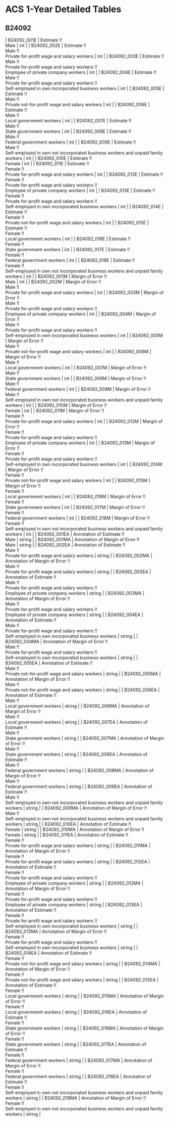 # ACS 1-Year Detailed Tables

## B24092

| B24092_001E | Estimate !!<br>Male | int |
| B24092_002E | Estimate !!<br>Male !!<br>Private for-profit wage and salary workers | int |
| B24092_003E | Estimate !!<br>Male !!<br>Private for-profit wage and salary workers !!<br>Employee of private company workers | int |
| B24092_004E | Estimate !!<br>Male !!<br>Private for-profit wage and salary workers !!<br>Self-employed in own incorporated business workers | int |
| B24092_005E | Estimate !!<br>Male !!<br>Private not-for-profit wage and salary workers | int |
| B24092_006E | Estimate !!<br>Male !!<br>Local government workers | int |
| B24092_007E | Estimate !!<br>Male !!<br>State government workers | int |
| B24092_008E | Estimate !!<br>Male !!<br>Federal government workers | int |
| B24092_009E | Estimate !!<br>Male !!<br>Self-employed in own not incorporated business workers and unpaid family workers | int |
| B24092_010E | Estimate !!<br>Female | int |
| B24092_011E | Estimate !!<br>Female !!<br>Private for-profit wage and salary workers | int |
| B24092_012E | Estimate !!<br>Female !!<br>Private for-profit wage and salary workers !!<br>Employee of private company workers | int |
| B24092_013E | Estimate !!<br>Female !!<br>Private for-profit wage and salary workers !!<br>Self-employed in own incorporated business workers | int |
| B24092_014E | Estimate !!<br>Female !!<br>Private not-for-profit wage and salary workers | int |
| B24092_015E | Estimate !!<br>Female !!<br>Local government workers | int |
| B24092_016E | Estimate !!<br>Female !!<br>State government workers | int |
| B24092_017E | Estimate !!<br>Female !!<br>Federal government workers | int |
| B24092_018E | Estimate !!<br>Female !!<br>Self-employed in own not incorporated business workers and unpaid family workers | int |
| B24092_001M | Margin of Error !!<br>Male | int |
| B24092_002M | Margin of Error !!<br>Male !!<br>Private for-profit wage and salary workers | int |
| B24092_003M | Margin of Error !!<br>Male !!<br>Private for-profit wage and salary workers !!<br>Employee of private company workers | int |
| B24092_004M | Margin of Error !!<br>Male !!<br>Private for-profit wage and salary workers !!<br>Self-employed in own incorporated business workers | int |
| B24092_005M | Margin of Error !!<br>Male !!<br>Private not-for-profit wage and salary workers | int |
| B24092_006M | Margin of Error !!<br>Male !!<br>Local government workers | int |
| B24092_007M | Margin of Error !!<br>Male !!<br>State government workers | int |
| B24092_008M | Margin of Error !!<br>Male !!<br>Federal government workers | int |
| B24092_009M | Margin of Error !!<br>Male !!<br>Self-employed in own not incorporated business workers and unpaid family workers | int |
| B24092_010M | Margin of Error !!<br>Female | int |
| B24092_011M | Margin of Error !!<br>Female !!<br>Private for-profit wage and salary workers | int |
| B24092_012M | Margin of Error !!<br>Female !!<br>Private for-profit wage and salary workers !!<br>Employee of private company workers | int |
| B24092_013M | Margin of Error !!<br>Female !!<br>Private for-profit wage and salary workers !!<br>Self-employed in own incorporated business workers | int |
| B24092_014M | Margin of Error !!<br>Female !!<br>Private not-for-profit wage and salary workers | int |
| B24092_015M | Margin of Error !!<br>Female !!<br>Local government workers | int |
| B24092_016M | Margin of Error !!<br>Female !!<br>State government workers | int |
| B24092_017M | Margin of Error !!<br>Female !!<br>Federal government workers | int |
| B24092_018M | Margin of Error !!<br>Female !!<br>Self-employed in own not incorporated business workers and unpaid family workers | int |
| B24092_001EA | Annotation of Estimate !!<br>Male | string |
| B24092_001MA | Annotation of Margin of Error !!<br>Male | string |
| B24092_002EA | Annotation of Estimate !!<br>Male !!<br>Private for-profit wage and salary workers | string |
| B24092_002MA | Annotation of Margin of Error !!<br>Male !!<br>Private for-profit wage and salary workers | string |
| B24092_003EA | Annotation of Estimate !!<br>Male !!<br>Private for-profit wage and salary workers !!<br>Employee of private company workers | string |
| B24092_003MA | Annotation of Margin of Error !!<br>Male !!<br>Private for-profit wage and salary workers !!<br>Employee of private company workers | string |
| B24092_004EA | Annotation of Estimate !!<br>Male !!<br>Private for-profit wage and salary workers !!<br>Self-employed in own incorporated business workers | string |
| B24092_004MA | Annotation of Margin of Error !!<br>Male !!<br>Private for-profit wage and salary workers !!<br>Self-employed in own incorporated business workers | string |
| B24092_005EA | Annotation of Estimate !!<br>Male !!<br>Private not-for-profit wage and salary workers | string |
| B24092_005MA | Annotation of Margin of Error !!<br>Male !!<br>Private not-for-profit wage and salary workers | string |
| B24092_006EA | Annotation of Estimate !!<br>Male !!<br>Local government workers | string |
| B24092_006MA | Annotation of Margin of Error !!<br>Male !!<br>Local government workers | string |
| B24092_007EA | Annotation of Estimate !!<br>Male !!<br>State government workers | string |
| B24092_007MA | Annotation of Margin of Error !!<br>Male !!<br>State government workers | string |
| B24092_008EA | Annotation of Estimate !!<br>Male !!<br>Federal government workers | string |
| B24092_008MA | Annotation of Margin of Error !!<br>Male !!<br>Federal government workers | string |
| B24092_009EA | Annotation of Estimate !!<br>Male !!<br>Self-employed in own not incorporated business workers and unpaid family workers | string |
| B24092_009MA | Annotation of Margin of Error !!<br>Male !!<br>Self-employed in own not incorporated business workers and unpaid family workers | string |
| B24092_010EA | Annotation of Estimate !!<br>Female | string |
| B24092_010MA | Annotation of Margin of Error !!<br>Female | string |
| B24092_011EA | Annotation of Estimate !!<br>Female !!<br>Private for-profit wage and salary workers | string |
| B24092_011MA | Annotation of Margin of Error !!<br>Female !!<br>Private for-profit wage and salary workers | string |
| B24092_012EA | Annotation of Estimate !!<br>Female !!<br>Private for-profit wage and salary workers !!<br>Employee of private company workers | string |
| B24092_012MA | Annotation of Margin of Error !!<br>Female !!<br>Private for-profit wage and salary workers !!<br>Employee of private company workers | string |
| B24092_013EA | Annotation of Estimate !!<br>Female !!<br>Private for-profit wage and salary workers !!<br>Self-employed in own incorporated business workers | string |
| B24092_013MA | Annotation of Margin of Error !!<br>Female !!<br>Private for-profit wage and salary workers !!<br>Self-employed in own incorporated business workers | string |
| B24092_014EA | Annotation of Estimate !!<br>Female !!<br>Private not-for-profit wage and salary workers | string |
| B24092_014MA | Annotation of Margin of Error !!<br>Female !!<br>Private not-for-profit wage and salary workers | string |
| B24092_015EA | Annotation of Estimate !!<br>Female !!<br>Local government workers | string |
| B24092_015MA | Annotation of Margin of Error !!<br>Female !!<br>Local government workers | string |
| B24092_016EA | Annotation of Estimate !!<br>Female !!<br>State government workers | string |
| B24092_016MA | Annotation of Margin of Error !!<br>Female !!<br>State government workers | string |
| B24092_017EA | Annotation of Estimate !!<br>Female !!<br>Federal government workers | string |
| B24092_017MA | Annotation of Margin of Error !!<br>Female !!<br>Federal government workers | string |
| B24092_018EA | Annotation of Estimate !!<br>Female !!<br>Self-employed in own not incorporated business workers and unpaid family workers | string |
| B24092_018MA | Annotation of Margin of Error !!<br>Female !!<br>Self-employed in own not incorporated business workers and unpaid family workers | string |

